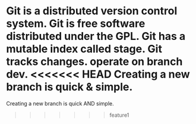 Git is a distributed version control system.
Git is free software distributed under the GPL.
Git has a mutable index called stage.
Git tracks changes.
operate on branch dev.
<<<<<<< HEAD
Creating a new branch is quick & simple.
=======
Creating a new branch is quick AND simple.
>>>>>>> feature1

